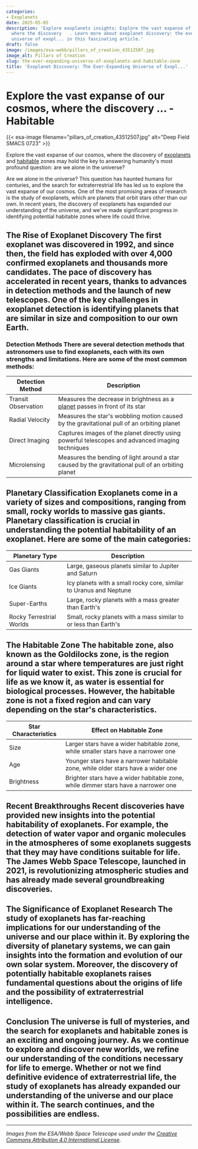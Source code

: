 ```yaml
---
categories:
- Exoplanets
date: 2025-05-05
description: 'Explore exoplanets insights: Explore the vast expanse of our cosmos,
  where the discovery   . Learn more about exoplanet discovery: the ever-expanding
  universe of exopl... in this fascinating article.'
draft: false
image: /images/esa-webb/pillars_of_creation_43512507.jpg
image_alt: Pillars of Creation
slug: the-ever-expanding-universe-of-exoplanets-and-habitable-zone
title: 'Exoplanet Discovery: The Ever-Expanding Universe of Exopl...'
---
```


# Explore the vast expanse of our cosmos, where the discovery ... - Habitable
{{< esa-image filename="pillars_of_creation_43512507.jpg" alt="Deep Field SMACS 0723" >}}



Explore the vast expanse of our cosmos, where the discovery of [exoplanets](/blog/exoplanets-and-the-habitable-zone-galaxies) and [habitable](/blog/understanding-the-habitable-zones-of-exoplanets-a-key-to-unl) zones may hold the key to answering humanity's most profound question: are we alone in the universe?

Are we alone in the universe? This question has haunted humans for centuries, and the search for extraterrestrial life has led us to explore the vast expanse of our cosmos. One of the most promising areas of research is the study of exoplanets, which are planets that orbit stars other than our own. In recent years, the discovery of exoplanets has expanded our understanding of the universe, and we've made significant progress in identifying potential habitable zones where life could thrive.

 ## The Rise of Exoplanet Discovery The first exoplanet was discovered in 1992, and since then, the field has exploded with over 4,000 confirmed exoplanets and thousands more candidates. The pace of discovery has accelerated in recent years, thanks to advances in detection methods and the launch of new telescopes. One of the key challenges in exoplanet detection is identifying planets that are similar in size and composition to our own Earth.

 ### Detection Methods There are several detection methods that astronomers use to find exoplanets, each with its own strengths and limitations. Here are some of the most common methods:

 | Detection Method | Description |
| --- | --- |
| Transit Observation | Measures the decrease in brightness as a [planet](/blog/exoplanets-in-the-habitable-zone-a-new-era-in-the-search-for) passes in front of its star |
| Radial Velocity | Measures the star's wobbling motion caused by the gravitational pull of an orbiting planet |
| Direct Imaging | Captures images of the planet directly using powerful telescopes and advanced imaging techniques |
| Microlensing | Measures the bending of light around a star caused by the gravitational pull of an orbiting planet | Each detection method provides different clues about a planet's size, orbit, and potential environment. For example, transit observation can reveal the size and orbit of a planet, while radial velocity can provide information about the planet's mass and orbital eccentricity.

 ## Planetary Classification Exoplanets come in a variety of sizes and compositions, ranging from small, rocky worlds to massive gas giants. Planetary classification is crucial in understanding the potential habitability of an exoplanet. Here are some of the main categories:

 | Planetary Type | Description |
| --- | --- |
| Gas Giants | Large, gaseous planets similar to Jupiter and Saturn |
| Ice Giants | Icy planets with a small rocky core, similar to Uranus and Neptune |
| Super-Earths | Large, rocky planets with a mass greater than Earth's |
| Rocky Terrestrial Worlds | Small, rocky planets with a mass similar to or less than Earth's | Each category has its own implications for habitability. For example, gas giants are unlikely to support life due to their harsh environments and lack of solid surface. On the other hand, rocky terrestrial worlds are more promising candidates for hosting life.

 ## The Habitable Zone The habitable zone, also known as the Goldilocks zone, is the region around a star where temperatures are just right for liquid water to exist. This zone is crucial for life as we know it, as water is essential for biological processes. However, the habitable zone is not a fixed region and can vary depending on the star's characteristics.

 | Star Characteristics | Effect on Habitable Zone |
| --- | --- |
| Size | Larger stars have a wider habitable zone, while smaller stars have a narrower one |
| Age | Younger stars have a narrower habitable zone, while older stars have a wider one |
| Brightness | Brighter stars have a wider habitable zone, while dimmer stars have a narrower one | Planetary features also play a crucial role in determining habitability. For example, a planet's atmospheric composition, magnetic field, and tectonic activity can all impact its ability to support life.

 ## Recent Breakthroughs Recent discoveries have provided new insights into the potential habitability of exoplanets. For example, the detection of water vapor and organic molecules in the atmospheres of some exoplanets suggests that they may have conditions suitable for life. The James Webb Space Telescope, launched in 2021, is revolutionizing atmospheric studies and has already made several groundbreaking discoveries.

 ## The Significance of Exoplanet Research The study of exoplanets has far-reaching implications for our understanding of the universe and our place within it. By exploring the diversity of planetary systems, we can gain insights into the formation and evolution of our own solar system. Moreover, the discovery of potentially habitable exoplanets raises fundamental questions about the origins of life and the possibility of extraterrestrial intelligence.

 ## Conclusion The universe is full of mysteries, and the search for exoplanets and habitable zones is an exciting and ongoing journey. As we continue to explore and discover new worlds, we refine our understanding of the conditions necessary for life to emerge. Whether or not we find definitive evidence of extraterrestrial life, the study of exoplanets has already expanded our understanding of the universe and our place within it. The search continues, and the possibilities are endless.

---

*Images from the ESA/Webb Space Telescope used under the [Creative Commons Attribution 4.0 International License](https://creativecommons.org/licenses/by/4.0).*